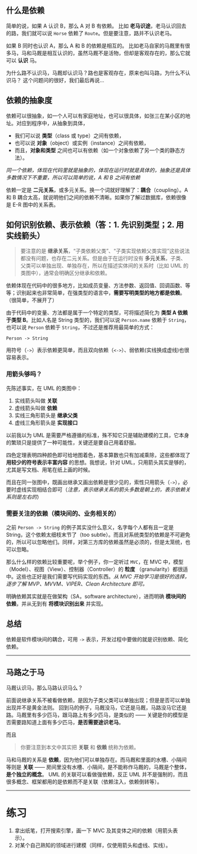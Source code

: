 ## 什么是依赖

简单的说，如果 A 认识 B，那么 A 对 B 有依赖。
比如 **老马识途**，老马认识回去的路，我们就可以说 `Horse` 依赖了 `Route`。但是要注意，路并不认识老马。

如果 B 同时也认识 A，那么 A 和 B 的依赖是相互的。
比如老马自家的马厩里有很多马，马和马厩是相互认识的，虽然马厩不是活物，但却是客观存在的，那么它就可以 **认识** 马。

为什么路不认识马，马厩却认识马？路也是客观存在，原来也叫马路，为什么不认识马？
这个问题问的很好，我们最后再说…

## 依赖的抽象度
依赖可以很抽象，如一个人可以有家庭地址，也可以很具体，如张三在某小区的地址。对应到程序中，从抽象到具体，
- 我们可以说 **类型**（class 或 type）之间有依赖，
- 也可以说 **对象**（object）或实例（instance）之间有依赖，
- 而且，**对象和类型** 之间也可以有依赖（如一个对象依赖了另一个类的静态方法）。

*同一个依赖，体现在代码里就是抽象的，体现在运行时就是具体的，抽象还是具体多数情况下不重要，所以可以简单的说，A 和 B 之间有依赖*

依赖一定是 **二元关系**，或多元关系。换一个词就好理解了：**耦合**（coupling）。A 和 B 耦合太高，就说明他们之间的依赖不清晰。如果你了解过数据库，依赖很像是 E-R 图中的关系表。

## 如何识别依赖、表示依赖（答：1. 先识别类型；2. 用实线箭头）
> 要注意的是 **继承关系**，“子类依赖父类”、“子类实现依赖父类实现”这些说法都没有问题，也存在二元关系。但是由于在运行时没有 **多元关系**，子类、父类可以单独出现、单独存在，所以在描述实体间的关系时（比如 UML 的类图中），通常会明确区分继承和依赖。

依赖体现在代码中的很多地方，比如成员变量、方法参数、返回值、回调函数、等等；识别起来也非常简单，在强类型的语言中，**需要写明类型的地方都是依赖**。（很简单，不展开了）

由于代码中的变量、方法都是属于一个特定的类型，可将描述简化为 **类型 A 依赖于类型 B**。比如人名是 String 类型的，我们可以说 `Person.name` 依赖于 `String`，也可以说 `Person` 依赖于 `String`，不过还是推荐用最简单的方式：
```
Person -> String
```
用符号（`->`）表示依赖更简单，而且双向依赖（`<->`）、弱依赖(实线换成虚线)也很容易表示。

### 用箭头够吗？
先陈述事实，在 UML 的类图中：
1. 实线箭头叫做 **关联**
1. 虚线箭头叫做 **依赖**
1. 实线三角形箭头是 **继承父类**
1. 虚线三角形箭头是 **实现接口**

以前我以为 UML 是需要严格遵循的标准，殊不知它只是辅助建模的工具，它本身的繁琐只是提供了一种可能性，关键还是要自己用着舒服。

四色定理表明四种颜色即可给地图着色，基本算数也只有加减乘除，这些都体现了 **用较少的符号表示丰富内容** 的思想。我想说，针对 UML，只用箭头其实是够的，尤其是写文档、用笔在纸上画的时候。

而且在同一张图中，既画出继承又画出依赖是很少见的，索性只用箭头（`->`），必要时虚线实现相结合即可（*注意，表示继承关系的箭头多数是朝上的，表示依赖关系则是左右的*）

### 需要关注的依赖（模块间的、业务相关的）
之前 `Person -> String` 的例子其实没什么意义，名字每个人都有且一定是 String，这个依赖太细枝末节了（too subtle）。而且对系统类型的依赖是不可避免的，所以可以忽略他们。同样，对第三方库的依赖虽然是必须的，但是太笼统，也可以忽略。

那么什么样的依赖比较重要呢，举个例子，你一定听过 `MVC`，在 MVC 中，模型（Model）、视图（View）、控制器（Controller）的 **粒度** （granularity）都很适中。这些也正好是我们需要写代码实现的东西。*从 MVC 开始学习是很好的选择，逐步了解 MVP、MVVM、VIPER、Clean Architecture 即可。*

明确依赖其实就是在做架构（SA，software architecture），进而明确 **模块间的依赖**，并从无到有 **将模块识别出来** 并实现。

## 总结
依赖是软件模块间的耦合，可用 `->` 表示，开发过程中要做的就是识别依赖、简化依赖。

---
## 马路之于马
马厩认识马，那么马路认识马么？

前面说继承关系不被看做依赖，是因为子类父类可以单独出现；但是是否可以单独出现并不是黄金法则。
回到马的例子，马厩没马，它还是马厩，马路没马它还是路。马厩里有多少匹马，跟马路上有多少匹马，是类似的 —— 关键是你的模型是否需要路知道上面有多少匹马，**是否需要途识老马**。

而且
> 你要注意到本文中其实把 **关联** 和 **依赖** 统称为依赖。

马和马厩的关系是 **依赖**，因为他们可以单独存在。而马厩和里面的水槽、小隔间等则是 **关联** —— 房间里没有水槽、小隔间，是不能称作马厩的，马厩是个整体，**是个独立的概念**。
UML 的关联可以看做强依赖，反正 UML 并不是强制的，而且很多概念、框架都用的是依赖而不是关联（依赖注入，依赖倒转等）。

---
# 练习
1. 拿出纸笔，打开搜索引擎，画一下 MVC 及其变体之间的依赖（用箭头表示）。
1. 对某个自己熟知的领域进行建模（同样，仅使用箭头和虚线、实线）。
